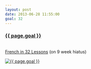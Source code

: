 ```yaml
---
layout: post
date: 2013-06-28 11:55:00
goal: 32
---
```


<h3 class="graph-align goal-title">
    <a target="_blank" href="https://www.beeminder.com/beneills/goals/32">{{ page.goal }}</a>
</h3>

<br />
<div class="graph-align goal-text goal-description">
     <a target="_blank" href="http://www.amazon.co.uk/French-Lessons-Gimmick-W-W-Norton/dp/0393316475/ref=sr_1_1/277-1818390-4288527?ie=UTF8&amp;qid=1372691440&amp;sr=8-1&amp;keywords=32+french+lessons">French in 32 Lessons</a> (on 9 week hiatus)
</div>

[![{{ page.goal }}](https://www.beeminder.com/beneills/goals/32/graph)](https://www.beeminder.com/beneills/goals/32)
